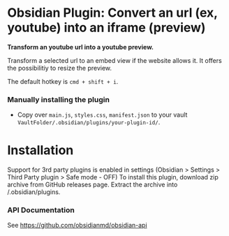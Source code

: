 # Obsidian Plugin: Convert an url (ex, youtube) into an iframe (preview)
**Transform an youtube url into a youtube preview.**

Transform a selected url to an embed view if the website allows it. It offers the possibilitiy to resize the preview.

The default hotkey is `cmd + shift + i`.

### Manually installing the plugin

- Copy over `main.js`, `styles.css`, `manifest.json` to your vault `VaultFolder/.obsidian/plugins/your-plugin-id/`.

# Installation
Support for 3rd party plugins is enabled in settings (Obsidian > Settings > Third Party plugin > Safe mode - OFF)
To install this plugin, download zip archive from GitHub releases page. Extract the archive into <vault>/.obsidian/plugins.


### API Documentation

See https://github.com/obsidianmd/obsidian-api
